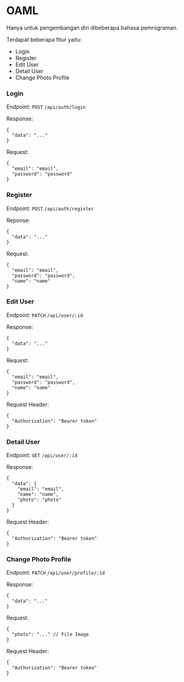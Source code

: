 # OAML

Hanya untuk pengembangan diri dibeberapa bahasa pemrograman.

Terdapat beberapa fitur yaitu:

- Login
- Register
- Edit User
- Detail User
- Change Photo Profile

### Login

Endpoint: `POST` `/api/auth/login`

Response:

```
{
  "data": "..."
}
```

Request:

```
{
  "email": "email",
  "password": "password"
}
```

### Register

Endpoint: `POST` `/api/auth/register`

Reponse:

```
{
  "data": "..."
}
```

Request:

```
{
  "email": "email",
  "password": "password",
  "name": "name"
}
```

### Edit User

Endpoint: `PATCH` `/api/user/:id`

Response:

```
{
  "data": "..."
}
```

Request:

```
{
  "email": "email",
  "password": "password",
  "name": "name"
}
```

Request Header:

```
{
  "Authorization": "Bearer token"
}
```

### Detail User

Endpoint: `GET` `/api/user/:id`

Response:

```
{
  "data": {
    "email": "email",
    "name": "name",
    "photo": "photo"
  }
}
```

Request Header:

```
{
  "Authorization": "Bearer token"
}
```

### Change Photo Profile

Endpoint: `PATCH` `/api/user/profile/:id`

Response:

```
{
  "data": "..."
}
```

Request:

```
{
  "photo": "..." // File Image
}
```

Request Header:

```
{
  "Authorization": "Bearer token"
}
```

